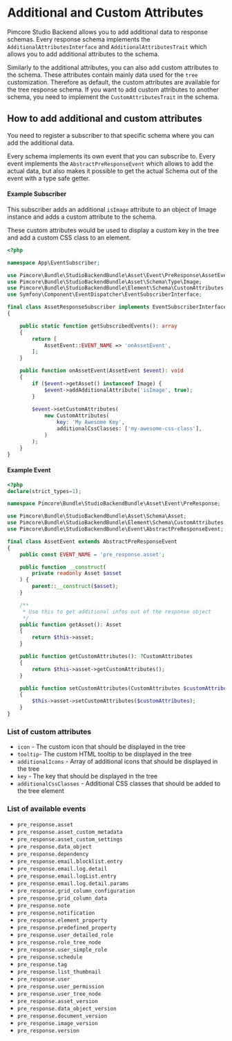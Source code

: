 # Additional and Custom Attributes

Pimcore Studio Backend allows you to add additional data to response schemas.
Every response schema implements the `AdditionalAttributesInterface` and `AdditionalAttributesTrait` which allows you to add additional attributes to the schema.

Similarly to the additional attributes, you can also add custom attributes to the schema. These attributes contain mainly data used for the `tree` customization. 
Therefore as default, the custom attributes are available for the tree response schema. 
If you want to add custom attributes to another schema, you need to implement the `CustomAttributesTrait` in the schema.

## How to add additional and custom attributes
You need to register a subscriber to that specific schema where you can add the additional data.

Every schema implements its own event that you can subscribe to.
Every event implements the `AbstractPreResponseEvent` which allows to add the actual data, but also makes it possible to get the actual Schema out of the event with a type safe getter.

#### Example Subscriber
This subscriber adds an additional `isImage` attribute to an object of Image instance and adds a custom attribute to the schema.

These custom attributes would be used to display a custom key in the tree and add a custom CSS class to an element. 

```php
<?php

namespace App\EventSubscriber;

use Pimcore\Bundle\StudioBackendBundle\Asset\Event\PreResponse\AssetEvent;
use Pimcore\Bundle\StudioBackendBundle\Asset\Schema\Type\Image;
use Pimcore\Bundle\StudioBackendBundle\Element\Schema\CustomAttributes;
use Symfony\Component\EventDispatcher\EventSubscriberInterface;

final class AssetResponseSubscriber implements EventSubscriberInterface
{

    public static function getSubscribedEvents(): array
    {
        return [
            AssetEvent::EVENT_NAME => 'onAssetEvent',
        ];
    }

    public function onAssetEvent(AssetEvent $event): void
    {
        if ($event->getAsset() instanceof Image) {
            $event->addAdditionalAttribute('isImage', true);
        }
        
        $event->setCustomAttributes(
            new CustomAttributes(
                key: 'My Awesome Key',
                additionalCssClasses: ['my-awesome-css-class'],
            )
        );
    }
}

```
#### Example Event
```php
<?php
declare(strict_types=1);

namespace Pimcore\Bundle\StudioBackendBundle\Asset\Event\PreResponse;

use Pimcore\Bundle\StudioBackendBundle\Asset\Schema\Asset;
use Pimcore\Bundle\StudioBackendBundle\Element\Schema\CustomAttributes;
use Pimcore\Bundle\StudioBackendBundle\Event\AbstractPreResponseEvent;

final class AssetEvent extends AbstractPreResponseEvent
{
    public const EVENT_NAME = 'pre_response.asset';

    public function __construct(
        private readonly Asset $asset
    ) {
        parent::__construct($asset);
    }

    /**
     * Use this to get additional infos out of the response object
     */
    public function getAsset(): Asset
    {
        return $this->asset;
    }

    public function getCustomAttributes(): ?CustomAttributes
    {
        return $this->asset->getCustomAttributes();
    }

    public function setCustomAttributes(CustomAttributes $customAttributes): void
    {
        $this->asset->setCustomAttributes($customAttributes);
    }
}
```

### List of custom attributes

- `icon` - The custom icon that should be displayed in the tree
- `tooltip`- The custom HTML tooltip to be displayed in the tree
- `additionalIcons` - Array of additional icons that should be displayed in the tree
- `key` - The key that should be displayed in the tree
- `additionalCssClasses` - Additional CSS classes that should be added to the tree element

### List of available events
- `pre_response.asset`
- `pre_response.asset_custom_metadata`
- `pre_response.asset_custom_settings`
- `pre_response.data_object`
- `pre_response.dependency`
- `pre_response.email.blocklist.entry`
- `pre_response.email.log.detail`
- `pre_response.email.logList.entry`
- `pre_response.email.log.detail.params`
- `pre_response.grid_column_configuration`
- `pre_response.grid_column_data`
- `pre_response.note`
- `pre_response.notification`
- `pre_response.element_property`
- `pre_response.predefined_property`
- `pre_response.user_detailed_role`
- `pre_response.role_tree_node`
- `pre_response.user_simple_role`
- `pre_response.schedule`
- `pre_response.tag`
- `pre_response.list_thumbnail`
- `pre_response.user`
- `pre_response.user_permission`
- `pre_response.user_tree_node`
- `pre_response.asset_version`
- `pre_response.data_object_version`
- `pre_response.document_version`
- `pre_response.image_version`
- `pre_response.version`